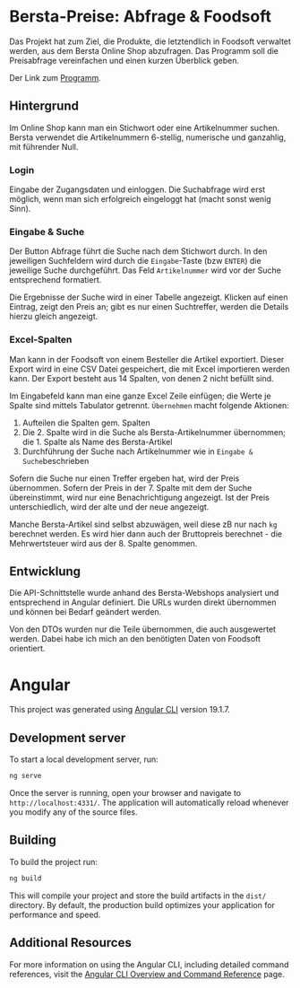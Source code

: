 # Bersta-Preise: Abfrage & Foodsoft 

Das Projekt hat zum Ziel, die Produkte, die letztendlich in Foodsoft verwaltet werden, aus dem Bersta Online Shop abzufragen. Das Programm soll die Preisabfrage vereinfachen und einen kurzen Überblick geben.

Der Link zum [Programm](https://leomayer.github.io/berstaAbfrage).

## Hintergrund 

Im Online Shop kann man ein Stichwort oder eine Artikelnummer suchen. Bersta verwendet die Artikelnummern 6-stellig, numerische und ganzahlig, mit führender Null.  

### Login

Eingabe der Zugangsdaten und einloggen. Die Suchabfrage wird erst möglich, wenn man sich erfolgreich eingeloggt hat (macht sonst wenig Sinn). 

### Eingabe & Suche 

Der Button Abfrage führt die Suche nach dem Stichwort durch. In den jeweiligen Suchfeldern wird durch die `Eingabe`-Taste (bzw `ENTER`) die jeweilige Suche durchgeführt. Das Feld `Artikelnummer` wird vor der Suche entsprechend formatiert.

Die Ergebnisse der Suche wird in einer Tabelle angezeigt. Klicken auf einen Eintrag, zeigt den Preis an; gibt es nur einen Suchtreffer, werden die Details hierzu gleich angezeigt. 

### Excel-Spalten 

Man kann in der Foodsoft von einem Besteller die Artikel exportiert. Dieser Export wird in eine CSV Datei gespeichert, die mit Excel importieren werden kann. Der Export besteht aus 14 Spalten, von denen 2 nicht befüllt sind. 

Im Eingabefeld kann man eine ganze Excel Zeile einfügen; die Werte je Spalte sind mittels Tabulator getrennt. `Übernehmen` macht folgende Aktionen:

1. Aufteilen die Spalten gem. Spalten 
2. Die 2. Spalte wird in die Suche als Bersta-Artikelnummer übernommen; die 1. Spalte als Name des Bersta-Artikel
3. Durchführung der Suche nach Artikelnummer wie in `Eingabe & Suche`beschrieben 

Sofern die Suche nur einen Treffer ergeben hat, wird der Preis übernommen. Sofern der Preis in der 7. Spalte mit dem der Suche übereinstimmt, wird nur eine Benachrichtigung angezeigt. Ist der Preis unterschiedlich, wird der alte und der neue angezeigt. 

Manche Bersta-Artikel sind selbst abzuwägen, weil diese zB nur nach `kg` berechnet werden. Es wird hier dann auch der Bruttopreis berechnet - die Mehrwertsteuer wird aus der 8. Spalte genommen. 

## Entwicklung 

Die API-Schnittstelle wurde anhand des Bersta-Webshops analysiert und entsprechend in Angular definiert. Die URLs wurden direkt übernommen und können bei Bedarf geändert werden. 

Von den DTOs wurden nur die Teile übernommen, die auch ausgewertet werden. Dabei habe ich mich an den benötigten Daten von Foodsoft orientiert.

# Angular

This project was generated using [Angular CLI](https://github.com/angular/angular-cli) version 19.1.7.

## Development server

To start a local development server, run:

```bash
ng serve
```

Once the server is running, open your browser and navigate to `http://localhost:4331/`. The application will automatically reload whenever you modify any of the source files.

## Building

To build the project run:

```bash
ng build
```

This will compile your project and store the build artifacts in the `dist/` directory. By default, the production build optimizes your application for performance and speed.



## Additional Resources

For more information on using the Angular CLI, including detailed command references, visit the [Angular CLI Overview and Command Reference](https://angular.dev/tools/cli) page.
